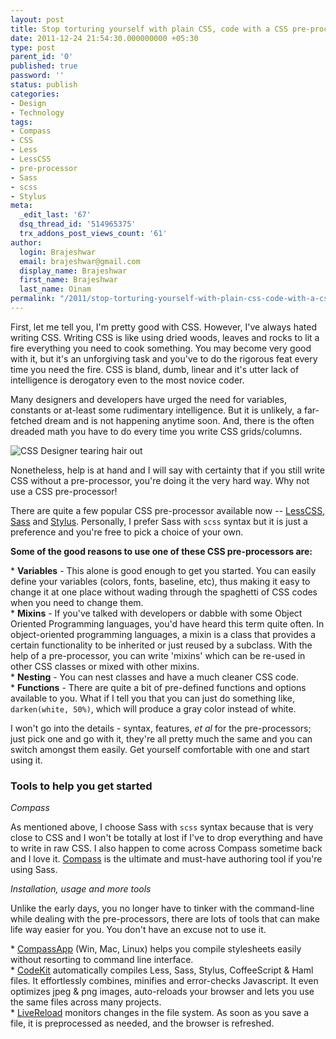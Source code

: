 ```yaml
---
layout: post
title: Stop torturing yourself with plain CSS, code with a CSS pre-processor
date: 2011-12-24 21:54:30.000000000 +05:30
type: post
parent_id: '0'
published: true
password: ''
status: publish
categories:
- Design
- Technology
tags:
- Compass
- CSS
- Less
- LessCSS
- pre-processor
- Sass
- scss
- Stylus
meta:
  _edit_last: '67'
  dsq_thread_id: '514965375'
  trx_addons_post_views_count: '61'
author:
  login: Brajeshwar
  email: brajeshwar@gmail.com
  display_name: Brajeshwar
  first_name: Brajeshwar
  last_name: Oinam
permalink: "/2011/stop-torturing-yourself-with-plain-css-code-with-a-css-pre-processor/"
---
```

<p>First, let me tell you, I'm pretty good with CSS. However, I've always hated writing CSS. Writing CSS is like using dried woods, leaves and rocks to lit a fire everything you need to cook something. You may become very good with it, but it's an unforgiving task and you've to do the rigorous feat every time you need the fire. CSS is bland, dumb, linear and it's utter lack of intelligence is derogatory even to the most novice coder.</p>
<p>Many designers and developers have urged the need for variables, constants or at-least some rudimentary intelligence. But it is unlikely, a far-fetched dream and is not happening anytime soon. And, there is the often dreaded math you have to do every time you write CSS grids/columns.</p>

<p><img src="/static/2011/12/tear-hair-out.jpg" alt="CSS Designer tearing hair out" /></p>
<p>Nonetheless, help is at hand and I will say with certainty that if you still write CSS without a pre-processor, you're doing it the very hard way. Why not use a CSS pre-processor!</p>
<p>There are quite a few popular CSS pre-processor available now -- <a href="http://lesscss.org/">LessCSS</a>, <a href="http://sass-lang.com/">Sass</a> and <a href="http://learnboost.github.com/stylus/">Stylus</a>. Personally, I prefer Sass with <code>scss</code> syntax but it is just a preference and you're free to pick a choice of your own.</p>
<p><strong>Some of the good reasons to use one of these CSS pre-processors are:</strong></p>
<p>* <strong>Variables</strong> - This alone is good enough to get you started. You can easily define your variables (colors, fonts, baseline, etc), thus making it easy to change it at one place without wading through the spaghetti of CSS codes when you need to change them.<br />
* <strong>Mixins</strong> - If you've talked with developers or dabble with some Object Oriented Programming languages, you'd have heard this term quite often. In object-oriented programming languages, a mixin is a class that provides a certain functionality to be inherited or just reused by a subclass. With the help of a pre-processor, you can write 'mixins' which can be re-used in other CSS classes or mixed with other mixins.<br />
* <strong>Nesting</strong> - You can nest classes and have a much cleaner CSS code.<br />
* <strong>Functions</strong> - There are quite a bit of pre-defined functions and options available to you. What if I tell you that you can just do something like, <code>darken(white, 50%)</code>, which will produce a gray color instead of white.</p>
<p>I won't go into the details - syntax, features, <em>et al</em> for the pre-processors; just pick one and go with it, they're all pretty much the same and you can switch amongst them easily. Get yourself comfortable with one and start using it.</p>
<h3>Tools to help you get started</h3>
<p><em>Compass</em></p>
<p>As mentioned above, I choose Sass with <code>scss</code> syntax because that is very close to CSS and I won't be totally at lost if I've to drop everything and have to write in raw CSS. I also happen to come across Compass sometime back and I love it. <a href="http://compass-style.org/">Compass</a> is the ultimate and must-have authoring tool if you're using Sass.</p>
<p><em>Installation, usage and more tools</em></p>
<p>Unlike the early days, you no longer have to tinker with the command-line while dealing with the pre-processors, there are lots of tools that can make life way easier for you. You don't have an excuse not to use it.</p>
<p>* <a href="http://compass.handlino.com/">CompassApp</a> (Win, Mac, Linux) helps you compile stylesheets easily without resorting to command line interface.<br />
* <a href="http://incident57.com/codekit/">CodeKit</a> automatically compiles Less, Sass, Stylus, CoffeeScript & Haml files. It effortlessly combines, minifies and error-checks Javascript. It even optimizes jpeg & png images, auto-reloads your browser and lets you use the same files across many projects.<br />
* <a href="http://livereload.com/">LiveReload</a> monitors changes in the file system. As soon as you save a file, it is preprocessed as needed, and the browser is refreshed.</p>
